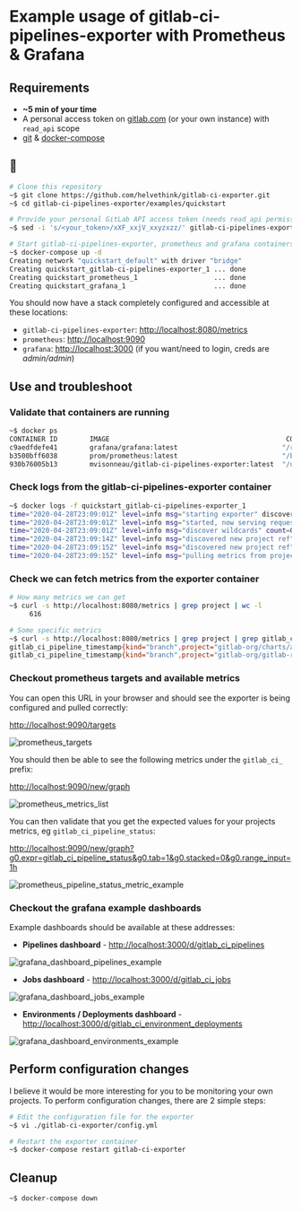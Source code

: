 # Example usage of gitlab-ci-pipelines-exporter with Prometheus & Grafana

## Requirements

- **~5 min of your time**
- A personal access token on [gitlab.com](https://docs.gitlab.com/ee/user/profile/personal_access_tokens.html) (or your own instance) with `read_api` scope
- [git](https://git-scm.com/) & [docker-compose](https://docs.docker.com/compose/)

## 🚀

```bash
# Clone this repository
~$ git clone https://github.com/helvethink/gitlab-ci-exporter.git
~$ cd gitlab-ci-pipelines-exporter/examples/quickstart

# Provide your personal GitLab API access token (needs read_api permissions)
~$ sed -i 's/<your_token>/xXF_xxjV_xxyzxzz/' gitlab-ci-pipelines-exporter.yml

# Start gitlab-ci-pipelines-exporter, prometheus and grafana containers !
~$ docker-compose up -d
Creating network "quickstart_default" with driver "bridge"
Creating quickstart_gitlab-ci-pipelines-exporter_1 ... done
Creating quickstart_prometheus_1                   ... done
Creating quickstart_grafana_1                      ... done
```

You should now have a stack completely configured and accessible at these locations:

- `gitlab-ci-pipelines-exporter`: [http://localhost:8080/metrics](http://localhost:8080/metrics)
- `prometheus`: [http://localhost:9090](http://localhost:9090)
- `grafana`: [http://localhost:3000](http://localhost:3000) (if you want/need to login, creds are _admin/admin_)

## Use and troubleshoot

### Validate that containers are running

```bash
~$ docker ps
CONTAINER ID        IMAGE                                            COMMAND                  CREATED             STATUS              PORTS                    NAMES
c9aedfdefe41        grafana/grafana:latest                          "/run.sh"                6 seconds ago       Up 4 seconds        0.0.0.0:3000->3000/tcp   quickstart_grafana_1
b3500bff6038        prom/prometheus:latest                          "/bin/prometheus --c…"   7 seconds ago       Up 5 seconds        0.0.0.0:9090->9090/tcp   quickstart_prometheus_1
930b76005b13        mvisonneau/gitlab-ci-pipelines-exporter:latest  "/usr/local/bin/gitl…"   8 seconds ago       Up 6 seconds        0.0.0.0:8080->8080/tcp   quickstart_gitlab-ci-pipelines-exporter_1
```

### Check logs from the gitlab-ci-pipelines-exporter container

```bash
~$ docker logs -f quickstart_gitlab-ci-pipelines-exporter_1
time="2020-04-28T23:09:01Z" level=info msg="starting exporter" discover-projects-refs-interval=300s discover-wildcard-projects-interval=1800s gitlab-endpoint="https://gitlab.com" on-init-fetch-refs-from-pipelines=false pulling-projects-refs-interval=30s rate-limit=10rps
time="2020-04-28T23:09:01Z" level=info msg="started, now serving requests" listen-address=":8080"
time="2020-04-28T23:09:01Z" level=info msg="discover wildcards" count=0
time="2020-04-28T23:09:14Z" level=info msg="discovered new project ref" project-id=250833 project-path-with-namespace=gitlab-org/gitlab-runner project-ref=master project-ref-kind=branch
time="2020-04-28T23:09:15Z" level=info msg="discovered new project ref" project-id=11915984 project-path-with-namespace=gitlab-org/charts/auto-deploy-app project-ref=master project-ref-kind=branch
time="2020-04-28T23:09:15Z" level=info msg="pulling metrics from projects refs" count=2
```

### Check we can fetch metrics from the exporter container

```bash
# How many metrics we can get
~$ curl -s http://localhost:8080/metrics | grep project | wc -l
     616

# Some specific metrics
~$ curl -s http://localhost:8080/metrics | grep project | grep gitlab_ci_pipeline_timestamp
gitlab_ci_pipeline_timestamp{kind="branch",project="gitlab-org/charts/auto-deploy-app",ref="master",topics="",variables=""} 1.595330197e+09
gitlab_ci_pipeline_timestamp{kind="branch",project="gitlab-org/gitlab-runner",ref="master",topics="",variables=""} 1.604520738e+09
```

### Checkout prometheus targets and available metrics

You can open this URL in your browser and should see the exporter is being configured and pulled correctly:

[http://localhost:9090/targets](http://localhost:9090/targets)

![prometheus_targets](/docs/images/prometheus_targets_example.png)

You should then be able to see the following metrics under the `gitlab_ci_` prefix:

[http://localhost:9090/new/graph](http://localhost:9090/new/graph)

![prometheus_metrics_list](/docs/images/prometheus_metrics_list_example.png)

You can then validate that you get the expected values for your projects metrics, eg `gitlab_ci_pipeline_status`:

[http://localhost:9090/new/graph?g0.expr=gitlab_ci_pipeline_status&g0.tab=1&g0.stacked=0&g0.range_input=1h](http://localhost:9090/new/graph?g0.expr=gitlab_ci_pipeline_status&g0.tab=1&g0.stacked=0&g0.range_input=1h)

![prometheus_pipeline_status_metric_example](/docs/images/prometheus_pipeline_status_metric_example.png)

### Checkout the grafana example dashboards

Example dashboards should be available at these addresses:

- **Pipelines dashboard** - [http://localhost:3000/d/gitlab_ci_pipelines](http://localhost:3000/d/gitlab_ci_pipelines)

![grafana_dashboard_pipelines_example](/docs/images/grafana_dashboard_pipelines_example.png)

- **Jobs dashboard** - [http://localhost:3000/d/gitlab_ci_jobs](http://localhost:3000/d/gitlab_ci_jobs)

![grafana_dashboard_jobs_example](/docs/images/grafana_dashboard_jobs_example.png)

- **Environments / Deployments dashboard** - [http://localhost:3000/d/gitlab_ci_environment_deployments](http://localhost:3000/d/gitlab_ci_environment_deployments)

![grafana_dashboard_environments_example](/docs/images/grafana_dashboard_environments_example.png)

## Perform configuration changes

I believe it would be more interesting for you to be monitoring your own projects. To perform configuration changes, there are 2 simple steps:

```bash
# Edit the configuration file for the exporter
~$ vi ./gitlab-ci-exporter/config.yml

# Restart the exporter container
~$ docker-compose restart gitlab-ci-exporter
```

## Cleanup

```bash
~$ docker-compose down
```

